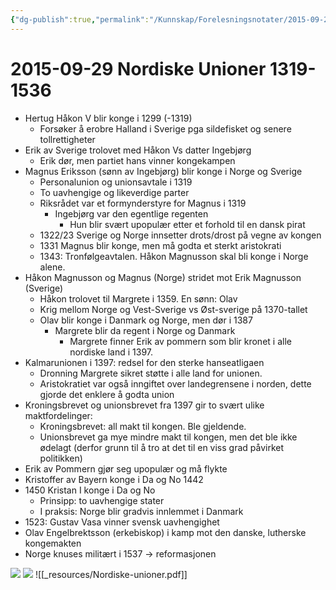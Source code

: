 ```yaml
---
{"dg-publish":true,"permalink":"/Kunnskap/Forelesningsnotater/2015-09-29 Nordiske Unioner 1319-1536/","tags":["historie","hi110","forelesning"]}
---
```



# 2015-09-29 Nordiske Unioner 1319-1536
* Hertug Håkon V blir konge i 1299 (-1319)
	* Forsøker å erobre Halland i Sverige pga sildefisket og senere tollrettigheter
* Erik av Sverige trolovet med Håkon Vs datter Ingebjørg
	* Erik dør, men partiet hans vinner kongekampen
* Magnus Eriksson (sønn av Ingebjørg) blir konge i Norge og Sverige  
	* Personalunion og unionsavtale i 1319
	* To uavhengige og likeverdige parter
	* Riksrådet var et formynderstyre for Magnus i 1319
		* Ingebjørg var den egentlige regenten
			* Hun blir svært upopulær etter et forhold til en dansk pirat
	* 1322/23 Sverige og Norge innsetter drots/drost på vegne av kongen
	* 1331 Magnus blir konge, men må godta et sterkt aristokrati
	* 1343: Tronfølgeavtalen. Håkon Magnusson skal bli konge i Norge alene.
* Håkon Magnusson og Magnus (Norge) stridet mot Erik Magnusson (Sverige)
	* Håkon trolovet til Margrete i 1359. En sønn: Olav
	* Krig mellom Norge og Vest-Sverige vs Øst-sverige på 1370-tallet
	* Olav blir konge i Danmark og Norge, men dør i 1387
		* Margrete blir da regent i Norge og Danmark
			* Margrete finner Erik av pommern som blir kronet i alle nordiske land i 1397.
* Kalmarunionen i 1397: redsel for den sterke hanseatligaen
	* Dronning Margrete sikret støtte i alle land for unionen.
	* Aristokratiet var også inngiftet over landegrensene i norden, dette gjorde det enklere å godta union
* Kroningsbrevet og unionsbrevet fra 1397 gir to svært ulike maktfordelinger:
	* Kroningsbrevet: all makt til kongen. Ble gjeldende.
	* Unionsbrevet ga mye mindre makt til kongen, men det ble ikke ødelagt (derfor grunn til å tro at det til en viss grad påvirket politikken)
* Erik av Pommern gjør seg upopulær og må flykte
* Kristoffer av Bayern konge i Da og No 1442
* 1450 Kristan I konge i Da og No
	* Prinsipp: to uavhengige stater
	* I praksis: Norge blir gradvis innlemmet i Danmark
* 1523: Gustav Vasa vinner svensk uavhengighet
* Olav Engelbrektsson (erkebiskop) i kamp mot den danske, lutherske kongemakten
* Norge knuses militært i 1537 -> reformasjonen

![](/img/user/_resources/IMG_20151119_112758.png)
![](/img/user/_resources/IMG_20151119_112812.png)
![[_resources/Nordiske-unioner.pdf]]
